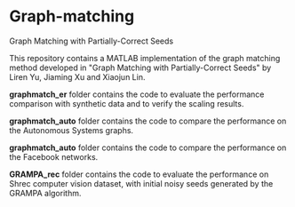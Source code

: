 # Graph-matching
Graph Matching with Partially-Correct Seeds

This repository contains a MATLAB implementation of the graph matching method developed in "Graph Matching with Partially-Correct Seeds" by Liren Yu, Jiaming Xu and Xiaojun Lin.

**graphmatch_er** folder contains the code to evaluate the performance comparison with synthetic data and to verify the scaling  results.

**graphmatch_auto** folder contains the code to compare the performance on the Autonomous Systems graphs. 

**graphmatch_auto** folder contains the code to compare the performance on the Facebook networks. 

**GRAMPA_rec** folder contains the code to evaluate the performance on Shrec computer vision dataset, with initial noisy seeds generated by the GRAMPA algorithm.



